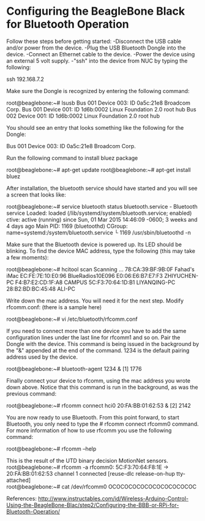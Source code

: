 # Configuring the BeagleBone Black for Bluetooth Operation

Follow these steps before getting started:
-Disconnect the USB cable and/or power from the device.
-Plug the USB Bluetooth Dongle into the device.
-Connect an Ethernet cable to the device.
-Power the device using an external 5 volt supply.
-"ssh" into the device from NUC by typing the following:

  ssh 192.168.7.2

Make sure the Dongle is recognized by entering the following command:

  root@beaglebone:~# lsusb 
  Bus 001 Device 003: ID 0a5c:21e8 Broadcom Corp. 
  Bus 001 Device 001: ID 1d6b:0002 Linux Foundation 2.0 root hub 
  Bus 002 Device 001: ID 1d6b:0002 Linux Foundation 2.0 root hub

You should see an entry that looks something like the following for the Dongle:

  Bus 001 Device 003: ID 0a5c:21e8 Broadcom Corp.

Run the following command to install bluez package

  root@beaglebone:~# apt-get update
  root@beaglebone:~# apt-get install bluez

After installation, the bluetooth service should have started and you will see a screen that looks like:

  root@beaglebone:~# service bluetooth status 
  bluetooth.service - Bluetooth service 
  Loaded: loaded (/lib/systemd/system/bluetooth.service; enabled) 
  ctive: active (running) since Sun, 01 Mar 2015 14:46:09 -0600; 3 weeks and 4 days ago 
  Main PID: 1169 (bluetoothd) 
    CGroup: name=systemd:/system/bluetooth.service 
          └ 1169 /usr/sbin/bluetoothd -n

Make sure that the Bluetooth device is powered up. Its LED should be blinking. To find the device MAC address, type the following (this may take a few moments):

  root@beaglebone:~# hcitool scan 
  Scanning ... 
    78:CA:39:BF:9B:0F	Fahad's iMac 
    EC:FE:7E:10:E0:96	BlueRadios10E096 
    E0:06:E6:B7:E7:F3	ZHIYUCHEN-PC 
    F4:B7:E2:CD:1F:A8	CAMPUS 
    5C:F3:70:64:1D:B1	LIYANQING-PC 
    28:B2:BD:BC:45:48	ALI-PC 

Write down the mac address. You will need it for the next step.
Modify rfcomm.conf: (there is a sample here)

  root@beaglebone:~# vi /etc/bluetooth/rfcomm.conf

If you need to connect more than one device you have to add the same configuration lines under the last line for rfcomm1 and so on.
Pair the Dongle with the device. This command is being issued in the background by the "&" appended at the end of the command. 1234 is the default pairing address used by the device.

  root@beaglebone:~# bluetooth-agent 1234 & 
  [1] 1776 

Finally connect your device to rfcomm, using the mac address you wrote down above. Notice that this command is run in the background, as was the previous command:

  root@beaglebone:~# rfcomm connect hci0 20:FA:BB:01:62:53 & 
  [2] 2142

You are now ready to use Bluetooth. 
From this point forward, to start Bluetooth, you only need to type the # rfcomm connect rfcomm0 command.
For more information of how to use rfcomm you use the following command:

  root@beaglebone:~# rfcomm –help

This is the result of the UTD binary decision MotionNet sensors.
  root@beaglebone:~# rfcomm -a 
  rfcomm0: 5C:F3:70:64:F8:1E -> 20:FA:BB:01:62:53 channel 1 connected [reuse-dlc release-on-hup tty-attached]  
  root@beaglebone:~# cat /dev/rfcomm0 
  OCOCOCOCOCOCOCOCOCOCOC 

References:
http://www.instructables.com/id/Wireless-Arduino-Control-Using-the-BeagleBone-Blac/step2/Configuring-the-BBB-or-RPi-for-Bluetooth-Operation/ 
